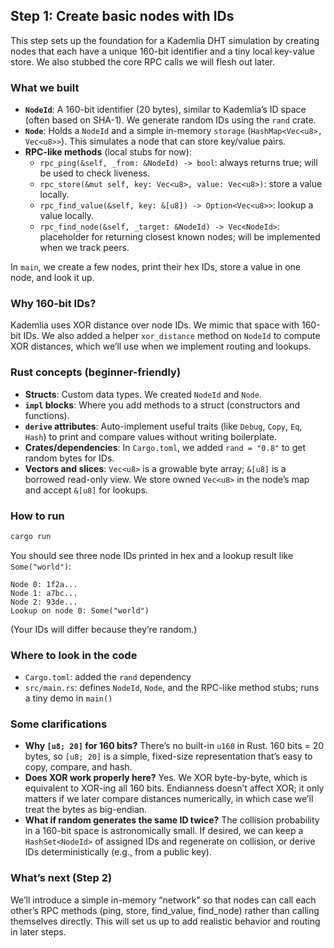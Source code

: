 ## Step 1: Create basic nodes with IDs

This step sets up the foundation for a Kademlia DHT simulation by creating nodes that each have a unique 160-bit identifier and a tiny local key-value store. We also stubbed the core RPC calls we will flesh out later.

### What we built
- **`NodeId`**: A 160-bit identifier (20 bytes), similar to Kademlia’s ID space (often based on SHA-1). We generate random IDs using the `rand` crate.
- **`Node`**: Holds a `NodeId` and a simple in-memory `storage` (`HashMap<Vec<u8>, Vec<u8>>`). This simulates a node that can store key/value pairs.
- **RPC-like methods** (local stubs for now):
  - `rpc_ping(&self, _from: &NodeId) -> bool`: always returns true; will be used to check liveness.
  - `rpc_store(&mut self, key: Vec<u8>, value: Vec<u8>)`: store a value locally.
  - `rpc_find_value(&self, key: &[u8]) -> Option<Vec<u8>>`: lookup a value locally.
  - `rpc_find_node(&self, _target: &NodeId) -> Vec<NodeId>`: placeholder for returning closest known nodes; will be implemented when we track peers.

In `main`, we create a few nodes, print their hex IDs, store a value in one node, and look it up.

### Why 160-bit IDs?
Kademlia uses XOR distance over node IDs. We mimic that space with 160-bit IDs. We also added a helper `xor_distance` method on `NodeId` to compute XOR distances, which we’ll use when we implement routing and lookups.

### Rust concepts (beginner-friendly)
- **Structs**: Custom data types. We created `NodeId` and `Node`.
- **`impl` blocks**: Where you add methods to a struct (constructors and functions).
- **`derive` attributes**: Auto-implement useful traits (like `Debug`, `Copy`, `Eq`, `Hash`) to print and compare values without writing boilerplate.
- **Crates/dependencies**: In `Cargo.toml`, we added `rand = "0.8"` to get random bytes for IDs.
- **Vectors and slices**: `Vec<u8>` is a growable byte array; `&[u8]` is a borrowed read-only view. We store owned `Vec<u8>` in the node’s map and accept `&[u8]` for lookups.

### How to run
```bash
cargo run
```
You should see three node IDs printed in hex and a lookup result like `Some("world")`:
```text
Node 0: 1f2a...
Node 1: a7bc...
Node 2: 93de...
Lookup on node 0: Some("world")
```
(Your IDs will differ because they’re random.)

### Where to look in the code
- `Cargo.toml`: added the `rand` dependency
- `src/main.rs`: defines `NodeId`, `Node`, and the RPC-like method stubs; runs a tiny demo in `main()`

### Some clarifications
- **Why `[u8; 20]` for 160 bits?** There’s no built-in `u160` in Rust. 160 bits = 20 bytes, so `[u8; 20]` is a simple, fixed-size representation that’s easy to copy, compare, and hash.
- **Does XOR work properly here?** Yes. We XOR byte-by-byte, which is equivalent to XOR-ing all 160 bits. Endianness doesn’t affect XOR; it only matters if we later compare distances numerically, in which case we’ll treat the bytes as big-endian.
- **What if random generates the same ID twice?** The collision probability in a 160-bit space is astronomically small. If desired, we can keep a `HashSet<NodeId>` of assigned IDs and regenerate on collision, or derive IDs deterministically (e.g., from a public key).

### What’s next (Step 2)
We’ll introduce a simple in-memory “network” so that nodes can call each other’s RPC methods (ping, store, find_value, find_node) rather than calling themselves directly. This will set us up to add realistic behavior and routing in later steps. 